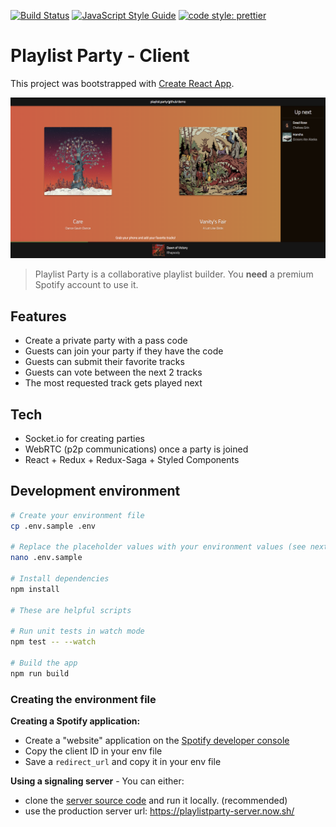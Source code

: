 [![Build Status](https://travis-ci.org/antoinechalifour/playlist.party-client.svg?branch=master)](https://travis-ci.org/antoinechalifour/playlist.party-client) [![JavaScript Style Guide](https://img.shields.io/badge/code_style-standard-brightgreen.svg)](https://standardjs.com) [![code style: prettier](https://img.shields.io/badge/code_style-prettier-ff69b4.svg?style=flat-square)](https://github.com/prettier/prettier)

# Playlist Party - Client

This project was bootstrapped with [Create React App](https://github.com/facebookincubator/create-react-app).

![screenshot](./art/screenshot.png)

> Playlist Party is a collaborative playlist builder. You **need** a premium Spotify account to use it.

## Features

- Create a private party with a pass code
- Guests can join your party if they have the code
- Guests can submit their favorite tracks
- Guests can vote between the next 2 tracks
- The most requested track gets played next

## Tech

- Socket.io for creating parties
- WebRTC (p2p communications) once a party is joined
- React + Redux + Redux-Saga + Styled Components

## Development environment

```sh
# Create your environment file
cp .env.sample .env

# Replace the placeholder values with your environment values (see next section)
nano .env.sample

# Install dependencies
npm install

# These are helpful scripts

# Run unit tests in watch mode
npm test -- --watch

# Build the app
npm run build
```

### Creating the environment file

**Creating a Spotify application:**

- Create a "website" application on the [Spotify developer console](https://developer.spotify.com/dashboard/applications)
- Copy the client ID in your env file
- Save a `redirect_url` and copy it in your env file

**Using a signaling server** - You can either:

- clone the [server source code](https://github.com/antoinechalifour/playlist.party-server) and run it locally. (recommended)
- use the production server url: https://playlistparty-server.now.sh/
